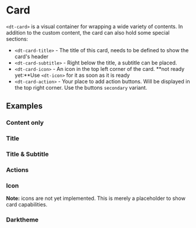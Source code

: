 # Card

<docs-source-example example="DefaultCardExampleComponent"></docs-source-example>

`<dt-card>` is a visual container for wrapping a wide variety of contents.
In addition to the custom content, the card can also hold some special sections:

* `<dt-card-title>` - The title of this card, needs to be defined to show the card's header
* `<dt-card-subtitle>` - Right below the title, a subtitle can be placed.
* `<dt-card-icon>` - An icon in the top left corner of the card. **not ready yet:**Use `<dt-icon>` for it as soon as it is ready
* `<dt-card-action>` - Your place to add action buttons. Will be displayed in the top right corner. Use the buttons `secondary` variant.

## Examples

### Content only

<docs-source-example example="ContentOnlyCardExampleComponent"></docs-source-example>

### Title

<docs-source-example example="TitleCardExampleComponent"></docs-source-example>

### Title & Subtitle

<docs-source-example example="SubtitleCardExampleComponent"></docs-source-example>

### Actions

<docs-source-example example="ActionButtonsCardExampleComponent"></docs-source-example>

### Icon

**Note:** icons are not yet implemented. This is merely a placeholder to show card capabilities.

<docs-source-example example="IconCardExampleComponent"></docs-source-example>

### Darktheme

<docs-source-example example="DarkThemeCardExampleComponent" themedark="true"></docs-source-example>
